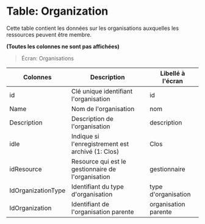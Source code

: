 # Table: Organization

Cette table contient les données sur les organisations auxquelles les ressources peuvent être membre.

**(Toutes les colonnes ne sont pas affichées)**

> Écran: Organisations

Colonnes|Description|Libellé à l'écran
--------|-----------|-----------------
id | Clé unique identifiant l'organisation | id
Name | Nom de l'organisation | nom
Description | Description de l'organisation | description
idle | Indique si l'enregistrement est archivé (1: Clos) | Clos
idResource | Resource qui est le gestionnaire de l'organisation | gestionnaire
IdOrganizationType | Identifiant du type d'organisation  | type d'organisation
IdOrganization | Identifiant de l'organisation parente | organisation parente
